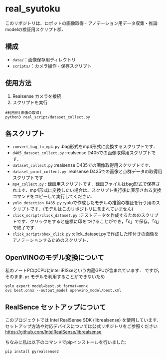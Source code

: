 # real_syutoku

このリポジトリは、ロボットの画像取得・アノテーション用データ収集・推論modelの検証用スクリプト郡．

## 構成

- `data/`：画像保存用ディレクトリ
- `scripts/`：カメラ操作・保存スクリプト

## 使用方法

1. Realsense カメラを接続
2. スクリプトを実行

```
#利用例(画像の取得)
python3 real_script/dataset_collect.py
```
## 各スクリプト

- `convert_bag_to_mp4.py` :bag形式をmp4形式に変換するスクリプトです．
- `d405_dataset_collect.py` :realsense D405での画像取得用スクリプトです．
- `dataset_collect.py` :realsense D435での画像取得用スクリプトです．
- `dataset_point_collect.py` :realsense D435での画像と点群データの取得用スクリプトです．
- `mp4_collect.py` : 録画用スクリプトです．録画ファイルはbag形式で保存されます．mp4形式に変換したい場合は、スクリプト実行後に表示される変換コマンドをコピーして実行してください．
- `yolo_detection_D435.py` :yoloで作成したモデルの推論の検証を行う用のスクリプトです．(モデルはこのリポジトリに含まれていません)
- `click_script/click_dataset.py` :テストデータを作成するためのスクリプトです．クリックをすると座標に印をつけることができ，「s」で保存，「q」で終了です．
- `click_script/bbox_click.py` :click_dataset.pyで作成した印付きの画像をアノテーションするためのスクリプト．

## OpenVINOのモデル変換について
私のノートPCはCPUにintel iRISxeという内蔵GPUが含まれています．
ですが，そのまま`.pt` モデルを利用することができないため
```
yolo export model=best.pt format=onnx
ovc best.onnx --output_model openvino_model/best.xml
```


## RealSence セットアップについて
このプロジェクトでは Intel RealSense SDK (librealsense) を使用しています．
セットアップ方法や対応デバイスについては公式リポジトリをご参照ください
https://github.com/IntelRealSense/librealsense

ちなみに私は以下のコマンドでpipインストールを行いました:
```
pip install pyrealsense2
```
